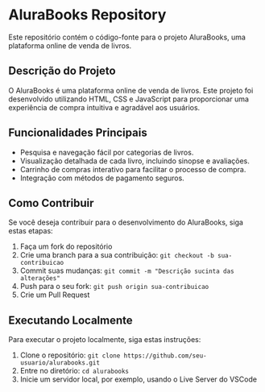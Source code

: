 # AluraBooks Repository

Este repositório contém o código-fonte para o projeto AluraBooks, uma plataforma online de venda de livros.

## Descrição do Projeto

O AluraBooks é uma plataforma online de venda de livros. Este projeto foi desenvolvido utilizando HTML, CSS e JavaScript para proporcionar uma experiência de compra intuitiva e agradável aos usuários.

## Funcionalidades Principais

- Pesquisa e navegação fácil por categorias de livros.
- Visualização detalhada de cada livro, incluindo sinopse e avaliações.
- Carrinho de compras interativo para facilitar o processo de compra.
- Integração com métodos de pagamento seguros.

## Como Contribuir

Se você deseja contribuir para o desenvolvimento do AluraBooks, siga estas etapas:

1. Faça um fork do repositório
2. Crie uma branch para a sua contribuição: `git checkout -b sua-contribuicao`
3. Commit suas mudanças: `git commit -m "Descrição sucinta das alterações"`
4. Push para o seu fork: `git push origin sua-contribuicao`
5. Crie um Pull Request

## Executando Localmente

Para executar o projeto localmente, siga estas instruções:

1. Clone o repositório: `git clone https://github.com/seu-usuario/alurabooks.git`
2. Entre no diretório: `cd alurabooks`
3. Inicie um servidor local, por exemplo, usando o Live Server do VSCode
